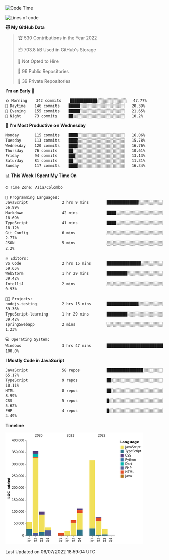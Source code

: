 
<!--START_SECTION:waka-->
![Code Time](http://img.shields.io/badge/Code%20Time-0%20secs-blue)

![Lines of code](https://img.shields.io/badge/From%20Hello%20World%20I%27ve%20Written-1%20Million%20lines%20of%20code-blue)

**🐱 My GitHub Data** 

> 🏆 530 Contributions in the Year 2022
 > 
> 📦 703.8 kB Used in GitHub's Storage 
 > 
> 🚫 Not Opted to Hire
 > 
> 📜 96 Public Repositories 
 > 
> 🔑 39 Private Repositories  
 > 
**I'm an Early 🐤** 

```text
🌞 Morning    342 commits    ████████████░░░░░░░░░░░░░   47.77% 
🌆 Daytime    146 commits    █████░░░░░░░░░░░░░░░░░░░░   20.39% 
🌃 Evening    155 commits    █████░░░░░░░░░░░░░░░░░░░░   21.65% 
🌙 Night      73 commits     ██░░░░░░░░░░░░░░░░░░░░░░░   10.2%

```
📅 **I'm Most Productive on Wednesday** 

```text
Monday       115 commits    ████░░░░░░░░░░░░░░░░░░░░░   16.06% 
Tuesday      113 commits    ████░░░░░░░░░░░░░░░░░░░░░   15.78% 
Wednesday    120 commits    ████░░░░░░░░░░░░░░░░░░░░░   16.76% 
Thursday     76 commits     ██░░░░░░░░░░░░░░░░░░░░░░░   10.61% 
Friday       94 commits     ███░░░░░░░░░░░░░░░░░░░░░░   13.13% 
Saturday     81 commits     ██░░░░░░░░░░░░░░░░░░░░░░░   11.31% 
Sunday       117 commits    ████░░░░░░░░░░░░░░░░░░░░░   16.34%

```


📊 **This Week I Spent My Time On** 

```text
⌚︎ Time Zone: Asia/Colombo

💬 Programming Languages: 
JavaScript               2 hrs 9 mins        ██████████████░░░░░░░░░░░   56.99% 
Markdown                 42 mins             ████░░░░░░░░░░░░░░░░░░░░░   18.69% 
TypeScript               41 mins             ████░░░░░░░░░░░░░░░░░░░░░   18.12% 
Git Config               6 mins              ░░░░░░░░░░░░░░░░░░░░░░░░░   2.77% 
JSON                     5 mins              ░░░░░░░░░░░░░░░░░░░░░░░░░   2.2%

🔥 Editors: 
VS Code                  2 hrs 15 mins       ███████████████░░░░░░░░░░   59.65% 
WebStorm                 1 hr 29 mins        █████████░░░░░░░░░░░░░░░░   39.42% 
IntelliJ                 2 mins              ░░░░░░░░░░░░░░░░░░░░░░░░░   0.93%

🐱‍💻 Projects: 
nodejs-testing           2 hrs 15 mins       ██████████████░░░░░░░░░░░   59.36% 
TypeScript-learning      1 hr 29 mins        █████████░░░░░░░░░░░░░░░░   39.42% 
spring5webapp            2 mins              ░░░░░░░░░░░░░░░░░░░░░░░░░   1.23%

💻 Operating System: 
Windows                  3 hrs 47 mins       █████████████████████████   100.0%

```

**I Mostly Code in JavaScript** 

```text
JavaScript               58 repos            ████████████████░░░░░░░░░   65.17% 
TypeScript               9 repos             ██░░░░░░░░░░░░░░░░░░░░░░░   10.11% 
HTML                     8 repos             ██░░░░░░░░░░░░░░░░░░░░░░░   8.99% 
CSS                      5 repos             █░░░░░░░░░░░░░░░░░░░░░░░░   5.62% 
PHP                      4 repos             █░░░░░░░░░░░░░░░░░░░░░░░░   4.49%

```


**Timeline**

![Chart not found](https://raw.githubusercontent.com/ccweerasinghe1994/ccweerasinghe1994/master/charts/bar_graph.png) 


 Last Updated on 06/07/2022 18:59:04 UTC
<!--END_SECTION:waka-->
